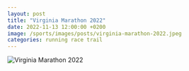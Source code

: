 ```yaml
---
layout: post
title: "Virginia Marathon 2022"
date: 2022-11-13 12:00:00 +0200
image: /sports/images/posts/virginia-marathon-2022.jpeg
categories: running race trail
---
```


![Virginia Marathon 2022](/sports/images/posts/virginia-marathon-2022.jpeg)


